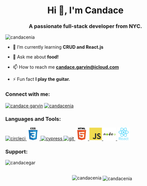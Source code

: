<h1 align="center">Hi 👋, I'm Candace</h1>
<h3 align="center">A passionate full-stack developer from NYC.</h3>

<p align="left"> <img src="https://komarev.com/ghpvc/?username=candacenia&label=Profile%20views&color=0e75b6&style=flat" alt="candacenia" /> </p>

- 🌱 I’m currently learning **CRUD and React.js**

- 💬 Ask me about **food!**

- 📫 How to reach me **candace.garvin@icloud.com**

- ⚡ Fun fact **I play the guitar.**

<h3 align="left">Connect with me:</h3>
<p align="left">
<a href="https://linkedin.com/in/candace garvin" target="blank"><img align="center" src="https://raw.githubusercontent.com/rahuldkjain/github-profile-readme-generator/master/src/images/icons/Social/linked-in-alt.svg" alt="candace garvin" height="30" width="40" /></a>
<a href="https://stackoverflow.com/users/candacenia" target="blank"><img align="center" src="https://raw.githubusercontent.com/rahuldkjain/github-profile-readme-generator/master/src/images/icons/Social/stack-overflow.svg" alt="candacenia" height="30" width="40" /></a>
</p>

<h3 align="left">Languages and Tools:</h3>
<p align="left"> <a href="https://circleci.com" target="_blank" rel="noreferrer"> <img src="https://www.vectorlogo.zone/logos/circleci/circleci-icon.svg" alt="circleci" width="40" height="40"/> </a> <a href="https://www.w3schools.com/css/" target="_blank" rel="noreferrer"> <img src="https://raw.githubusercontent.com/devicons/devicon/master/icons/css3/css3-original-wordmark.svg" alt="css3" width="40" height="40"/> </a> <a href="https://www.cypress.io" target="_blank" rel="noreferrer"> <img src="https://raw.githubusercontent.com/simple-icons/simple-icons/6e46ec1fc23b60c8fd0d2f2ff46db82e16dbd75f/icons/cypress.svg" alt="cypress" width="40" height="40"/> </a> <a href="https://git-scm.com/" target="_blank" rel="noreferrer"> <img src="https://www.vectorlogo.zone/logos/git-scm/git-scm-icon.svg" alt="git" width="40" height="40"/> </a> <a href="https://www.w3.org/html/" target="_blank" rel="noreferrer"> <img src="https://raw.githubusercontent.com/devicons/devicon/master/icons/html5/html5-original-wordmark.svg" alt="html5" width="40" height="40"/> </a> <a href="https://developer.mozilla.org/en-US/docs/Web/JavaScript" target="_blank" rel="noreferrer"> <img src="https://raw.githubusercontent.com/devicons/devicon/master/icons/javascript/javascript-original.svg" alt="javascript" width="40" height="40"/> </a> <a href="https://nodejs.org" target="_blank" rel="noreferrer"> <img src="https://raw.githubusercontent.com/devicons/devicon/master/icons/nodejs/nodejs-original-wordmark.svg" alt="nodejs" width="40" height="40"/> </a> <a href="https://reactjs.org/" target="_blank" rel="noreferrer"> <img src="https://raw.githubusercontent.com/devicons/devicon/master/icons/react/react-original-wordmark.svg" alt="react" width="40" height="40"/> </a> </p>

<h3 align="left">Support:</h3>
<p><a href="https://www.buymeacoffee.com/candacegar"> <img align="left" src="https://cdn.buymeacoffee.com/buttons/v2/default-yellow.png" height="50" width="210" alt="candacegar" /></a></p><br><br>

<p><img align="left" src="https://github-readme-stats.vercel.app/api/top-langs?username=candacenia&show_icons=true&locale=en&layout=compact" alt="candacenia" /></p>

<p>&nbsp;<img align="center" src="https://github-readme-stats.vercel.app/api?username=candacenia&show_icons=true&locale=en" alt="candacenia" /></p>
